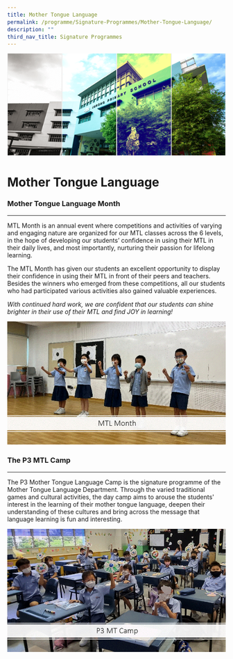 ```yaml
---
title: Mother Tongue Language
permalink: /programme/Signature-Programmes/Mother-Tongue-Language/
description: ""
third_nav_title: Signature Programmes
---
```

![](/images/Banner.png)

Mother Tongue Language
======================

### Mother Tongue Language Month 
-----------------------------

MTL Month is an annual event where competitions and activities of varying and engaging nature are organized for our MTL classes across the 6 levels, in the hope of developing our students’ confidence in using their MTL in their daily lives, and most importantly, nurturing their passion for lifelong learning.
 
The MTL Month has given our students an excellent opportunity to display their confidence in using their MTL in front of their peers and teachers.  Besides the winners who emerged from these competitions, all our students who had participated various activities also gained valuable experiences. 


<i>With continued hard work, we are confident that our students can shine brighter in their use of their MTL and find JOY in learning!</i>

![](/images/MTL%20Month%20gif.gif)



### The P3 MTL Camp
---------------
The P3 Mother Tongue Language Camp is the signature programme of the Mother Tongue Language Department. Through the varied traditional games and cultural activities, the day camp aims to arouse the students' interest in the learning of their mother tongue language, deepen their understanding of these cultures and bring across the message that language learning is fun and interesting.
  
![](/images/P3%20Camp.gif)